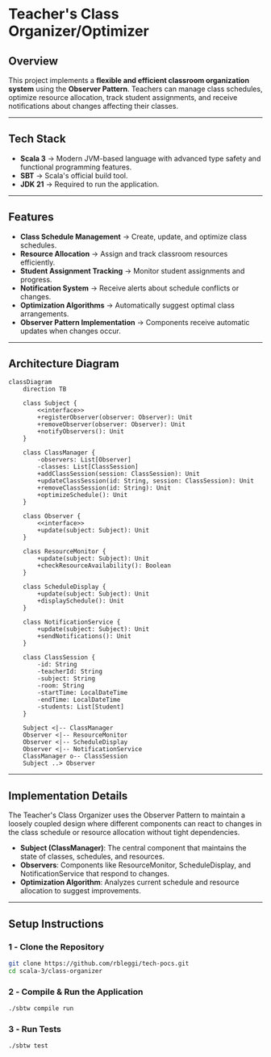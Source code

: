 # **Teacher's Class Organizer/Optimizer**

## **Overview**

This project implements a **flexible and efficient classroom organization system** using the **Observer Pattern**. Teachers can manage class schedules, optimize resource allocation, track student assignments, and receive notifications about changes affecting their classes.

---

## **Tech Stack**

- **Scala 3** → Modern JVM-based language with advanced type safety and functional programming features.
- **SBT** → Scala's official build tool.
- **JDK 21** → Required to run the application.

---

## **Features**

- **Class Schedule Management** → Create, update, and optimize class schedules.
- **Resource Allocation** → Assign and track classroom resources efficiently.
- **Student Assignment Tracking** → Monitor student assignments and progress.
- **Notification System** → Receive alerts about schedule conflicts or changes.
- **Optimization Algorithms** → Automatically suggest optimal class arrangements.
- **Observer Pattern Implementation** → Components receive automatic updates when changes occur.

---

## **Architecture Diagram**

```mermaid
classDiagram
    direction TB

    class Subject {
        <<interface>>
        +registerObserver(observer: Observer): Unit
        +removeObserver(observer: Observer): Unit
        +notifyObservers(): Unit
    }

    class ClassManager {
        -observers: List[Observer]
        -classes: List[ClassSession]
        +addClassSession(session: ClassSession): Unit
        +updateClassSession(id: String, session: ClassSession): Unit
        +removeClassSession(id: String): Unit
        +optimizeSchedule(): Unit
    }

    class Observer {
        <<interface>>
        +update(subject: Subject): Unit
    }

    class ResourceMonitor {
        +update(subject: Subject): Unit
        +checkResourceAvailability(): Boolean
    }

    class ScheduleDisplay {
        +update(subject: Subject): Unit
        +displaySchedule(): Unit
    }

    class NotificationService {
        +update(subject: Subject): Unit
        +sendNotifications(): Unit
    }

    class ClassSession {
        -id: String
        -teacherId: String
        -subject: String
        -room: String
        -startTime: LocalDateTime
        -endTime: LocalDateTime
        -students: List[Student]
    }

    Subject <|-- ClassManager
    Observer <|-- ResourceMonitor
    Observer <|-- ScheduleDisplay
    Observer <|-- NotificationService
    ClassManager o-- ClassSession
    Subject ..> Observer
```

---

## **Implementation Details**

The Teacher's Class Organizer uses the Observer Pattern to maintain a loosely coupled design where different components can react to changes in the class schedule or resource allocation without tight dependencies.

- **Subject (ClassManager)**: The central component that maintains the state of classes, schedules, and resources.
- **Observers**: Components like ResourceMonitor, ScheduleDisplay, and NotificationService that respond to changes.
- **Optimization Algorithm**: Analyzes current schedule and resource allocation to suggest improvements.

---

## **Setup Instructions**

### **1️ - Clone the Repository**

```bash
git clone https://github.com/rbleggi/tech-pocs.git
cd scala-3/class-organizer
```

### **2️ - Compile & Run the Application**

```bash
./sbtw compile run
```

### **3️ - Run Tests**

```bash
./sbtw test
```